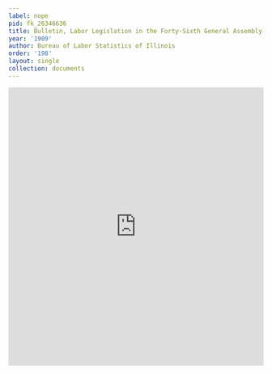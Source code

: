 ```yaml
---
label: nope
pid: fk_26346636
title: Bulletin, Labor Legislation in the Forty-Sixth General Assembly of Illinois
year: '1909'
author: Bureau of Labor Statistics of Illinois
order: '198'
layout: single
collection: documents
---
```

<iframe src="https://northwestern.app.box.com/embed/s/rw4jpnh5c32e5zk4cwga2grumnxcsx7l?sortColumn=date&view=list" width="100%" height="550" frameborder="0" allowfullscreen webkitallowfullscreen msallowfullscreen></iframe>
